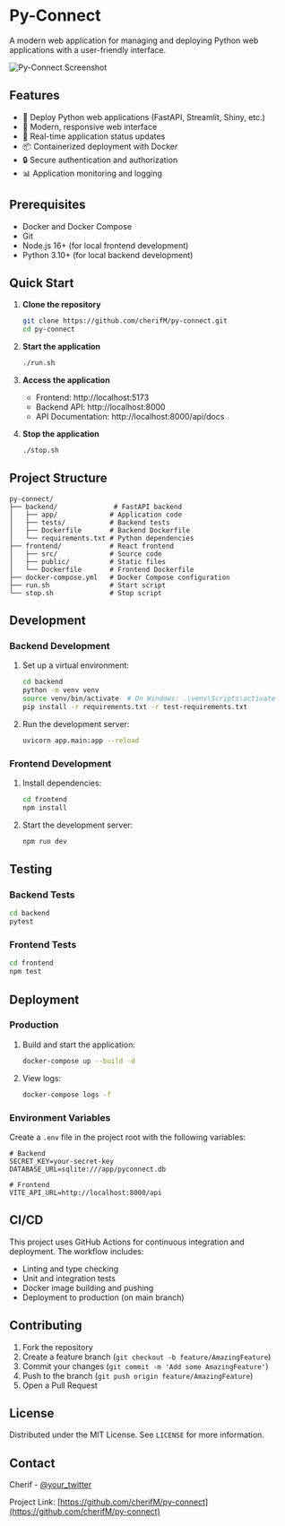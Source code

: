 # Py-Connect

A modern web application for managing and deploying Python web applications with a user-friendly interface.

![Py-Connect Screenshot](https://via.placeholder.com/800x400?text=Py-Connect+Screenshot)

## Features

- 🚀 Deploy Python web applications (FastAPI, Streamlit, Shiny, etc.)
- 🎨 Modern, responsive web interface
- 🔄 Real-time application status updates
- 📦 Containerized deployment with Docker
- 🔒 Secure authentication and authorization
- 📊 Application monitoring and logging

## Prerequisites

- Docker and Docker Compose
- Git
- Node.js 16+ (for local frontend development)
- Python 3.10+ (for local backend development)

## Quick Start

1. **Clone the repository**
   ```bash
   git clone https://github.com/cherifM/py-connect.git
   cd py-connect
   ```

2. **Start the application**
   ```bash
   ./run.sh
   ```

3. **Access the application**
   - Frontend: http://localhost:5173
   - Backend API: http://localhost:8000
   - API Documentation: http://localhost:8000/api/docs

4. **Stop the application**
   ```bash
   ./stop.sh
   ```

## Project Structure

```
py-connect/
├── backend/              # FastAPI backend
│   ├── app/             # Application code
│   ├── tests/           # Backend tests
│   ├── Dockerfile       # Backend Dockerfile
│   └── requirements.txt # Python dependencies
├── frontend/            # React frontend
│   ├── src/             # Source code
│   ├── public/          # Static files
│   └── Dockerfile       # Frontend Dockerfile
├── docker-compose.yml   # Docker Compose configuration
├── run.sh               # Start script
└── stop.sh              # Stop script
```

## Development

### Backend Development

1. Set up a virtual environment:
   ```bash
   cd backend
   python -m venv venv
   source venv/bin/activate  # On Windows: .\venv\Scripts\activate
   pip install -r requirements.txt -r test-requirements.txt
   ```

2. Run the development server:
   ```bash
   uvicorn app.main:app --reload
   ```

### Frontend Development

1. Install dependencies:
   ```bash
   cd frontend
   npm install
   ```

2. Start the development server:
   ```bash
   npm run dev
   ```

## Testing

### Backend Tests

```bash
cd backend
pytest
```

### Frontend Tests

```bash
cd frontend
npm test
```

## Deployment

### Production

1. Build and start the application:
   ```bash
   docker-compose up --build -d
   ```

2. View logs:
   ```bash
   docker-compose logs -f
   ```

### Environment Variables

Create a `.env` file in the project root with the following variables:

```env
# Backend
SECRET_KEY=your-secret-key
DATABASE_URL=sqlite:///app/pyconnect.db

# Frontend
VITE_API_URL=http://localhost:8000/api
```

## CI/CD

This project uses GitHub Actions for continuous integration and deployment. The workflow includes:

- Linting and type checking
- Unit and integration tests
- Docker image building and pushing
- Deployment to production (on main branch)

## Contributing

1. Fork the repository
2. Create a feature branch (`git checkout -b feature/AmazingFeature`)
3. Commit your changes (`git commit -m 'Add some AmazingFeature'`)
4. Push to the branch (`git push origin feature/AmazingFeature`)
5. Open a Pull Request

## License

Distributed under the MIT License. See `LICENSE` for more information.

## Contact

Cherif - [@your_twitter](https://twitter.com/your_twitter)

Project Link: [https://github.com/cherifM/py-connect](https://github.com/cherifM/py-connect)
